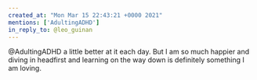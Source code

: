 ```yaml
---
created_at: "Mon Mar 15 22:43:21 +0000 2021"
mentions: ['AdultingADHD']
in_reply_to: @leo_guinan
---
```


@AdultingADHD a little better at it each day. But I am so much happier and diving in headfirst and learning on the way down is definitely something I am loving.